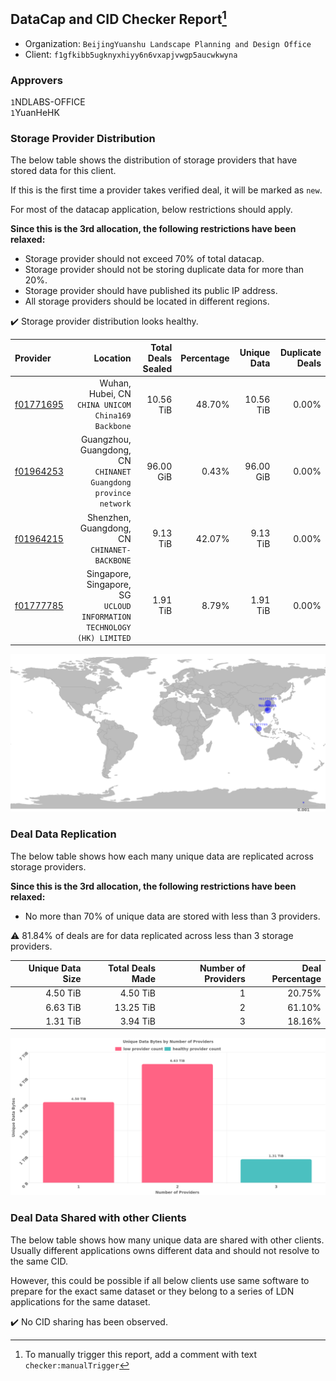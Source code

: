 ## DataCap and CID Checker Report[^1]
 - Organization: `BeijingYuanshu Landscape Planning and Design Office`
 - Client: `f1gfkibb5ugknyxhiyy6n6vxapjvwgp5aucwkwyna`
### Approvers
`1`NDLABS-OFFICE<br/>`1`YuanHeHK

### Storage Provider Distribution
The below table shows the distribution of storage providers that have stored data for this client.

If this is the first time a provider takes verified deal, it will be marked as `new`.

For most of the datacap application, below restrictions should apply.

**Since this is the 3rd allocation, the following restrictions have been relaxed:**
 - Storage provider should not exceed 70% of total datacap.
 - Storage provider should not be storing duplicate data for more than 20%.
 - Storage provider should have published its public IP address.
 - All storage providers should be located in different regions.

✔️ Storage provider distribution looks healthy.

| Provider                                              |                                                                  Location | Total Deals Sealed | Percentage | Unique Data | Duplicate Deals |
| :---------------------------------------------------- | ------------------------------------------------------------------------: | -----------------: | ---------: | ----------: | --------------: |
| [f01771695](https://filfox.info/en/address/f01771695) |                     Wuhan, Hubei, CN<br/>`CHINA UNICOM China169 Backbone` |          10.56 TiB |     48.70% |   10.56 TiB |           0.00% |
| [f01964253](https://filfox.info/en/address/f01964253) |        Guangzhou, Guangdong, CN<br/>`CHINANET Guangdong province network` |          96.00 GiB |      0.43% |   96.00 GiB |           0.00% |
| [f01964215](https://filfox.info/en/address/f01964215) |                           Shenzhen, Guangdong, CN<br/>`CHINANET-BACKBONE` |           9.13 TiB |     42.07% |    9.13 TiB |           0.00% |
| [f01777785](https://filfox.info/en/address/f01777785) | Singapore, Singapore, SG<br/>`UCLOUD INFORMATION TECHNOLOGY (HK) LIMITED` |           1.91 TiB |      8.79% |    1.91 TiB |           0.00% |

![Provider Distribution](https://raw.githubusercontent.com/data-preservation-programs/filplus-checker-assets/main/filecoin-project/filecoin-plus-large-datasets/issues/958/1673453107738.png)
### Deal Data Replication
The below table shows how each many unique data are replicated across storage providers.

**Since this is the 3rd allocation, the following restrictions have been relaxed:**
- No more than 70% of unique data are stored with less than 3 providers.

⚠️ 81.84% of deals are for data replicated across less than 3 storage providers.

| Unique Data Size | Total Deals Made | Number of Providers | Deal Percentage |
| ---------------: | ---------------: | ------------------: | --------------: |
|         4.50 TiB |         4.50 TiB |                   1 |          20.75% |
|         6.63 TiB |        13.25 TiB |                   2 |          61.10% |
|         1.31 TiB |         3.94 TiB |                   3 |          18.16% |

![Replication Distribution](https://raw.githubusercontent.com/data-preservation-programs/filplus-checker-assets/main/filecoin-project/filecoin-plus-large-datasets/issues/958/1673453108475.png)
### Deal Data Shared with other Clients
The below table shows how many unique data are shared with other clients.
Usually different applications owns different data and should not resolve to the same CID.

However, this could be possible if all below clients use same software to prepare for the exact same dataset or they belong to a series of LDN applications for the same dataset.

✔️ No CID sharing has been observed.

[^1]: To manually trigger this report, add a comment with text `checker:manualTrigger`
